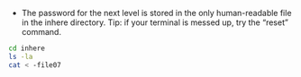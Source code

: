  - The password for the next level is stored in the only human-readable file in the inhere directory. Tip: if your terminal is messed up, try the “reset” command.
 ```bash
cd inhere
ls -la
cat < -file07
```
